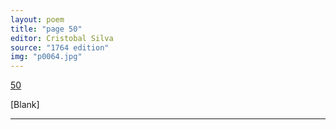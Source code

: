 ```yaml
---
layout: poem
title: "page 50"
editor: Cristobal Silva
source: "1764 edition"
img: "p0064.jpg"
---
```



[50]({{site.baseurl}}/images/{{page.img}})

[Blank]

---
